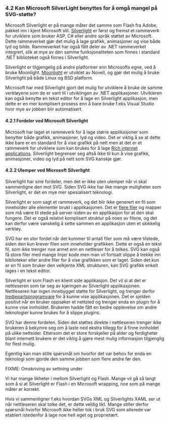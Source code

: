 ### 4.2 Kan Microsoft SilverLight benyttes for å omgå mangel på SVG-støtte? ###

Microsoft Silverlight er på mange måter det samme som Flash fra Adobe, pakket inn
i kjent Microsoft stil. [Silverlight][1] er først og fremst et rammeverk for utviklere
som bruker ASP, C# eller andre språk støttet av Microsoft. Dette rammeverket gjør
det mulig å lage grafikk, animasjoner og vise både lyd og bilde. Rammeverket har også
fått deler av .NET rammeverket integrert, slik at mye av den samme funksjonaliteten
som finnes i standard .NET biblioteket også finnes i Silverlight.

Silverlight er tilgjengelig på andre platformer enn Microsofts egne, ved å bruke 
Moonlight. [Moonlight][2] er utviklet av Novell, og gjør det mulig å bruke
Silverlight på både Linux og BSD platform.

Microsoft har med Silverlight gjort det mulig for utviklere å bruke de samme
verktøyene som de er vant til i utviklingen av .NET applikasjoner. Utvikleren kan
også benytte en tekst editor for å lage en Silverlight applikasjon, men dette
er en mer komplisert prosess enn å bare bruke f.eks Visual Studio hvor mye av
jobben blir automatisert.

#### 4.2.1 Fordeler ved Microsoft Silverlight ####

Microsoft har laget et rammeverk for å lage større applikasjoner som benytter
både grafikk, animasjoner, lyd og video. Det er viktig å se at dette ikke bare
er en standard for å vise grafikk på nett men at det er et rammeverk for utviklere
som kan brukes for å lage [Rich internet applications][5]. Silverlight begrenser seg
altså ikke til kun å vise grafikk, animasjoner, video og lyd på nett som SVG
kanskje gjør.

#### 4.2.2 Ulemper ved Microsoft Silverlight ####

Silverlight har sine fordeler, men det er ikke uten ulemper når vi skal sammenligne
den mot SVG. Siden SVG ikke har like mange muligheter som Silverlight, er det
en mye mer spesialisert teknologi.

Silverlight er som sagt et rammeverk, og det blir ikke generert en fil som
inneholder alle elementer brukt i applikasjonen. Det er [flere filer][3] og
mapper som må være til stede på server-siden av en applikasjon for at den skal
fungere. Det er også relativt komplisert struktur på noen av filene, og det kan 
derfor være vanskelig å sette sammen en applikasjon uten et skikkelig verktøy.

SVG har en stor fordel når det kommer til antall filer som må være tilstede, siden
den kun krever filen som inneholder grafikken. Dette er også en tekst fil, som
ikke trenger noe annet enn en nettleser for å tolkes. SVG kan også få store filer
med mange linjer kode men man vil fortsatt slippe å trekke inn biblioteker eller
andre filer for å vise grafikken som er laget. Siden det kun er en fil som bruker
den velkjente XML strukturen, kan SVG grafikk enkelt lages i en tekst editor.

Silverlight er som Flash en klient side applikasjon. Det vil si at det er nettleseren
som tar seg av kjøringen av Silverlight applikasjonen. Nettleseren har ingen 
innebygget støtte  for Silverlight, og trenger derfor [tredjepartsprogramvare][4] for
å kunne vise applikasjonen. Det er sjelden positivt når en bruker oppsøker et nettsted
og trenger enda en plugin for å kunne vise innholdet. Brukeren hadde fått en
bedre opplevelse om andre teknologier kunne brukes for å slippe plugins.

SVG har denne fordelen. Siden det støttes direkte i nettleseren trenger ikke
brukeren å bekymre seg om å laste ned ekstra tillegg for å finne innholdet på
ulike nettsider. Ettersom det er store forskjeller på alder og ferdigheter
blant internett brukere er det viktig å gjøre mest mulig informasjon tilgjenglig
for flest mulig. 

Egentlig kan man stille spørsmål om hvorfor det var behov for enda en teknologi
som gjorde den samme jobben som flere andre før den. 

FIXME: Omskriving av settning under

Vi har mange likheter
i mellom Silverlight og Flash. Mange vil gå så langt som å si at Silverlight er Flash
i en Microsoft wrapping, noe som på mange måter er korrekt. 

Hvis vi sammenligner f.eks hvordan SVGs XML og Silverlights XAML ser ut når nettleseren skal
tolke det, er dette veldig likt. Mange stiller derfor spørsmål hvorfor Microsoft
ikke heller tok i bruk SVG som allerede var etablert istedenfor å lage noe helt 
eget og proprietært. 

[1]: http://en.wikipedia.org/wiki/Microsoft_Silverlight "Microsoft Silverlight, Wikipedia, lest 2010-05-27"
[2]: http://www.mono-project.com/Moonlight#Goals "Moonlight - Mono Goals, Mono Project, lest 2010-05-27"
[3]: http://www.smashingmagazine.com/2009/05/09/flash-vs-silverlight-what-suits-your-needs-best "Flash vs. Silverlight - Deployment Part, Smashingmagazine, 2009-05-09"
[4]: http://www.microsoft.com/silverlight/what-is-silverlight "What Is Silverlight?, Microsoft, lest 2010-05-27"
[5]: http://en.wikipedia.org/wiki/Rich_Internet_application "Rich internet applications, Wikipedia, lest 2010-05-28"
